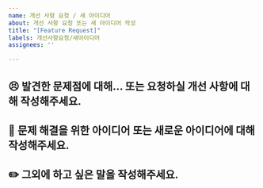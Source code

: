 ```yaml
---
name: 개선 사항 요청 / 새 아이디어
about: 개선 사항 요청 또는 새 아이디어 작성
title: "[Feature Request]"
labels: 개선사항요청/새아이디어
assignees: ''

---
```


## 😣 발견한 문제점에 대해... 또는 요청하실 개선 사항에 대해 작성해주세요.

## 🌟 문제 해결을 위한 아이디어 또는 새로운 아이디어에 대해 작성해주세요.

## ✏️ 그외에 하고 싶은 말을 작성해주세요.
